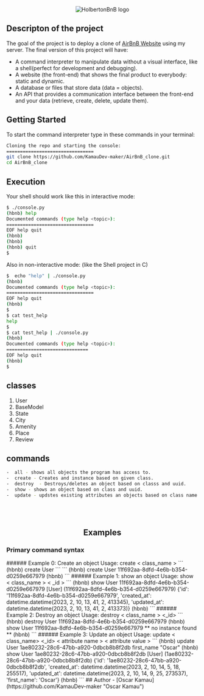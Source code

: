 <p align="center">
  <img src="https://github.com/KamauDev-maker/AirBnB_clone.git/images/download.png" alt="HolbertonBnB logo">
</p>

## Descripton of the project
The goal of the project is to deploy a clone of [AirBnB Website](https://www.airbnb.com/ "AirBnB Website") using my server. The final version of this project will have:
- A command interpreter to manipulate data without a visual interface, like a shell(perfect for development and debugging).
- A website (the front-end) that shows the final product to everybody: static and dynamic.
- A database or files that store data (data = objects).
- An API that provides a communication interface between the front-end and your data (retrieve, create, delete, update them).
## Getting Started
To start the command interpreter type in these commands in your terminal:
```bash
Cloning the repo and starting the console:
================================
git clone https://github.com/KamauDev-maker/AirBnB_clone.git
cd AirBnB_clone
```
## Execution
Your shell should work like this in interactive mode:
```bash
$ ./console.py
(hbnb) help
Documented commands (type help <topic>):
================================
EOF help quit
(hbnb)
(hbnb)
(hbnb) quit
$
```
Also in non-interactive mode: (like the Shell project in C)
```bash
$  echo "help" | ./console.py
(hbnb)
Documented commands (type help <topic>):
================================
EOF help quit
(hbnb)
$
$ cat test_help
help
$
$ cat test_help | ./console.py
(hbnb)
Documented commands (type help <topic>):
==============================
EOF help quit
(hbnb)
$
```
## classes 
1.  User 
2.  BaseModel
3.  State
4.  City
5.  Amenity
6.  Place
7.  Review  

## commands
```bash
-  all - shows all objects the program has access to.
-  create - Creates and instance based on given class.
-  destroy  - Destroys/deletes an object based on classs and uuid.
-  show - shows an object based on class and uuid.
-  update - updstes existing attributes an objects based on class name.
```
<br>
<br>
<center> <h2>
Examples
</h2></center>
<h3>
Primary command syntax
</h3>
###### Example 0: Create an object
Usage: create < class_name >
```
(hbnb)  create User
```
```
(hbnb) create User
11f692aa-8dfd-4e6b-b354-d0259e667979
(hbnb)
```
###### Example 1: show an object
Usage: show < class_name > < _id >
```
(hbnb) show User 11f692aa-8dfd-4e6b-b354-d0259e667979
[User] (11f692aa-8dfd-4e6b-b354-d0259e667979) {'id': '11f692aa-8dfd-4e6b-b354-d0259e667979', 'created_at': datetime.datetime(2023, 2, 10, 13, 41, 2, 413345), 'updated_at': datetime.datetime(2023, 2, 10, 13, 41, 2, 413373)}
(hbnb)
```
###### Example 2: Destroy an object
Usage: destroy < class_name > <_id>
```
(hbnb) destroy User 11f692aa-8dfd-4e6b-b354-d0259e667979
(hbnb) show User 11f692aa-8dfd-4e6b-b354-d0259e667979
** no instance found **
(hbnb)
```
###### Example 3: Update an object
Usage: update < class_name> <_id> < attribute name > < attribute value >
```
(hbnb) update User 1ae80232-28c6-47bb-a920-0dbcb8b8f2db first_name "Oscar"
(hbnb) show User 1ae80232-28c6-47bb-a920-0dbcb8b8f2db
[User] (1ae80232-28c6-47bb-a920-0dbcb8b8f2db) {'id': '1ae80232-28c6-47bb-a920-0dbcb8b8f2db', 'created_at': datetime.datetime(2023, 2, 10, 14, 5, 18, 255517), 'updated_at': datetime.datetime(2023, 2, 10, 14, 9, 25, 273537), 'first_name': 'Oscar'}
(hbnb)
```
## Author
- [Oscar Kamau](https://github.com/KamauDev-maker "Oscar Kamau")

